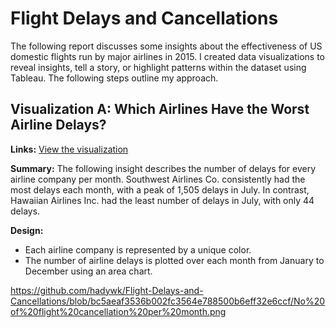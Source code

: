 # Flight Delays and Cancellations

The following report discusses some insights about the effectiveness of US domestic flights run by major airlines in 2015. I created data visualizations to reveal insights, tell a story, or highlight patterns within the dataset using Tableau. The following steps outline my approach.

## Visualization A: Which Airlines Have the Worst Airline Delays?

**Links:**
[View the visualization](https://public.tableau.com/shared/4K2PM6ZNC?:display_count=n&:origin=viz_share_link)

**Summary:**
The following insight describes the number of delays for every airline company per month. Southwest Airlines Co. consistently had the most delays each month, with a peak of 1,505 delays in July. In contrast, Hawaiian Airlines Inc. had the least number of delays in July, with only 44 delays.

**Design:**
- Each airline company is represented by a unique color.
- The number of airline delays is plotted over each month from January to December using an area chart.

https://github.com/hadywk/Flight-Delays-and-Cancellations/blob/bc5aeaf3536b002fc3564e788500b6eff32e6ccf/No%20of%20flight%20cancellation%20per%20month.png
